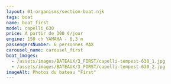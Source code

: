 ```yaml
---
layout: 01-organisms/section-boat.njk
tags: boat
name: boat_first
model: capelli_630
price: À partir de 300 €/jour
engine: 150 ch YAMAHA - 6,3 m
passengersNumber: 6 personnes MAX
carousel_name: carousel_first
boat_images:
  - /assets/images/BATEAUX/3_FIRST/capelli-tempest-630_1.jpg
  - /assets/images/BATEAUX/3_FIRST/capelli-tempest-630_2.jpg
imageAlt: Photos du bateau "First"
---
```

